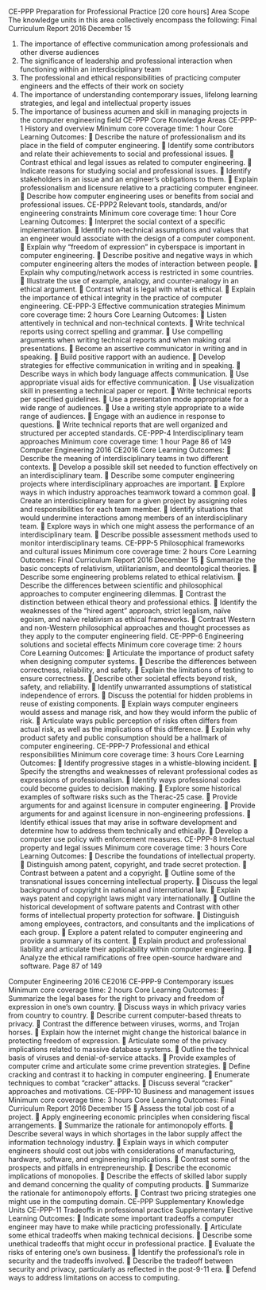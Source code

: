 CE-PPP Preparation for Professional Practice
[20 core hours]
Area Scope
The knowledge units in this area collectively encompass the following:
Final Curriculum Report 2016 December 15
1. The importance of effective communication among professionals and other diverse audiences
2. The significance of leadership and professional interaction when functioning within an interdisciplinary team
3. The professional and ethical responsibilities of practicing computer engineers and the effects of their work on society
4. The importance of understanding contemporary issues, lifelong learning strategies, and legal and intellectual property issues
5. The importance of business acumen and skill in managing projects in the computer engineering field
CE-PPP Core Knowledge Areas
CE-PPP-1 History and overview
Minimum core coverage time: 1 hour
Core Learning Outcomes:
􏰁 Describe the nature of professionalism and its place in the field of computer engineering. 􏰁 Identify some contributors and relate their achievements to social and professional issues. 􏰁 Contrast ethical and legal issues as related to computer engineering.
􏰁 Indicate reasons for studying social and professional issues.
􏰁 Identify stakeholders in an issue and an engineer’s obligations to them.
􏰁 Explain professionalism and licensure relative to a practicing computer engineer.
􏰁 Describe how computer engineering uses or benefits from social and professional issues.
CE-PPP2 Relevant tools, standards, and/or engineering constraints
Minimum core coverage time: 1 hour
Core Learning Outcomes:
􏰁 Interpret the social context of a specific implementation.
􏰁 Identify non-technical assumptions and values that an engineer would associate with the design of a computer component. 􏰁 Explain why “freedom of expression” in cyberspace is important in computer engineering.
􏰁 Describe positive and negative ways in which computer engineering alters the modes of interaction between people.
􏰁 Explain why computing/network access is restricted in some countries.
􏰁 Illustrate the use of example, analogy, and counter-analogy in an ethical argument.
􏰁 Contrast what is legal with what is ethical.
􏰁 Explain the importance of ethical integrity in the practice of computer engineering.
CE-PPP-3 Effective communication strategies
Minimum core coverage time: 2 hours
Core Learning Outcomes:
􏰁 Listen attentively in technical and non-technical contexts.
􏰁 Write technical reports using correct spelling and grammar.
􏰁 Use compelling arguments when writing technical reports and when making oral presentations. 􏰁 Become an assertive communicator in writing and in speaking.
􏰁 Build positive rapport with an audience.
􏰁 Develop strategies for effective communication in writing and in speaking.
􏰁 Describe ways in which body language affects communication.
􏰁 Use appropriate visual aids for effective communication.
􏰁 Use visualization skill in presenting a technical paper or report.
􏰁 Write technical reports per specified guidelines.
􏰁 Use a presentation mode appropriate for a wide range of audiences.
􏰁 Use a writing style appropriate to a wide range of audiences.
􏰁 Engage with an audience in response to questions.
􏰁 Write technical reports that are well organized and structured per accepted standards.
CE-PPP-4 Interdisciplinary team approaches
Minimum core coverage time: 1 hour
 Page 86 of 149
Computer Engineering 2016 CE2016
Core Learning Outcomes:
􏰁 Describe the meaning of interdisciplinary teams in two different contexts.
􏰁 Develop a possible skill set needed to function effectively on an interdisciplinary team.
􏰁 Describe some computer engineering projects where interdisciplinary approaches are important.
􏰁 Explore ways in which industry approaches teamwork toward a common goal.
􏰁 Create an interdisciplinary team for a given project by assigning roles and responsibilities for each team member. 􏰁 Identify situations that would undermine interactions among members of an interdisciplinary team.
􏰁 Explore ways in which one might assess the performance of an interdisciplinary team.
􏰁 Describe possible assessment methods used to monitor interdisciplinary teams.
CE-PPP-5 Philosophical frameworks and cultural issues
Minimum core coverage time: 2 hours
Core Learning Outcomes:
Final Curriculum Report 2016 December 15
􏰁 Summarize the basic concepts of relativism, utilitarianism, and deontological theories.
􏰁 Describe some engineering problems related to ethical relativism.
􏰁 Describe the differences between scientific and philosophical approaches to computer engineering dilemmas.
􏰁 Contrast the distinction between ethical theory and professional ethics.
􏰁 Identify the weaknesses of the “hired agent” approach, strict legalism, naïve egoism, and naïve relativism as ethical frameworks.
􏰁 Contrast Western and non-Western philosophical approaches and thought processes as they apply to the computer engineering field.
CE-PPP-6 Engineering solutions and societal effects
Minimum core coverage time: 2 hours
Core Learning Outcomes:
􏰁 Articulate the importance of product safety when designing computer systems. 􏰁 Describe the differences between correctness, reliability, and safety.
􏰁 Explain the limitations of testing to ensure correctness.
􏰁 Describe other societal effects beyond risk, safety, and reliability.
􏰁 Identify unwarranted assumptions of statistical independence of errors.
􏰁 Discuss the potential for hidden problems in reuse of existing components.
􏰁 Explain ways computer engineers would assess and manage risk, and how they would inform the public of risk.
􏰁 Articulate ways public perception of risks often differs from actual risk, as well as the implications of this difference. 􏰁 Explain why product safety and public consumption should be a hallmark of computer engineering.
CE-PPP-7 Professional and ethical responsibilities
Minimum core coverage time: 3 hours
Core Learning Outcomes:
􏰁 Identify progressive stages in a whistle-blowing incident.
􏰁 Specify the strengths and weaknesses of relevant professional codes as expressions of professionalism.
􏰁 Identify ways professional codes could become guides to decision making.
􏰁 Explore some historical examples of software risks such as the Therac-25 case.
􏰁 Provide arguments for and against licensure in computer engineering.
􏰁 Provide arguments for and against licensure in non-engineering professions.
􏰁 Identify ethical issues that may arise in software development and determine how to address them technically and ethically. 􏰁 Develop a computer use policy with enforcement measures.
CE-PPP-8 Intellectual property and legal issues
Minimum core coverage time: 3 hours
Core Learning Outcomes:
􏰁 Describe the foundations of intellectual property.
􏰁 Distinguish among patent, copyright, and trade secret protection.
􏰁 Contrast between a patent and a copyright.
􏰁 Outline some of the transnational issues concerning intellectual property.
􏰁 Discuss the legal background of copyright in national and international law.
􏰁 Explain ways patent and copyright laws might vary internationally.
􏰁 Outline the historical development of software patents and Contrast with other forms of intellectual property protection for software. 􏰁 Distinguish among employees, contractors, and consultants and the implications of each group.
􏰁 Explore a patent related to computer engineering and provide a summary of its content.
􏰁 Explain product and professional liability and articulate their applicability within computer engineering.
􏰁 Analyze the ethical ramifications of free open-source hardware and software.
Page 87 of 149

Computer Engineering 2016 CE2016
CE-PPP-9 Contemporary issues
Minimum core coverage time: 2 hours
Core Learning Outcomes:
􏰁 Summarize the legal bases for the right to privacy and freedom of expression in one’s own country. 􏰁 Discuss ways in which privacy varies from country to country.
􏰁 Describe current computer-based threats to privacy.
􏰁 Contrast the difference between viruses, worms, and Trojan horses.
􏰁 Explain how the internet might change the historical balance in protecting freedom of expression. 􏰁 Articulate some of the privacy implications related to massive database systems.
􏰁 Outline the technical basis of viruses and denial-of-service attacks.
􏰁 Provide examples of computer crime and articulate some crime prevention strategies.
􏰁 Define cracking and contrast it to hacking in computer engineering. 􏰁 Enumerate techniques to combat “cracker” attacks.
􏰁 Discuss several “cracker” approaches and motivations.
CE-PPP-10 Business and management issues
Minimum core coverage time: 3 hours
Core Learning Outcomes:
Final Curriculum Report 2016 December 15
􏰁 Assess the total job cost of a project.
􏰁 Apply engineering economic principles when considering fiscal arrangements.
􏰁 Summarize the rationale for antimonopoly efforts.
􏰁 Describe several ways in which shortages in the labor supply affect the information technology industry.
􏰁 Explain ways in which computer engineers should cost out jobs with considerations of manufacturing, hardware, software, and
engineering implications.
􏰁 Contrast some of the prospects and pitfalls in entrepreneurship.
􏰁 Describe the economic implications of monopolies.
􏰁 Describe the effects of skilled labor supply and demand concerning the quality of computing products.
􏰁 Summarize the rationale for antimonopoly efforts.
􏰁 Contrast two pricing strategies one might use in the computing domain.
CE-PPP Supplementary Knowledge Units
CE-PPP-11 Tradeoffs in professional practice
Supplementary
Elective Learning Outcomes:
􏰁 Indicate some important tradeoffs a computer engineer may have to make while practicing professionally. 􏰁 Articulate some ethical tradeoffs when making technical decisions.
􏰁 Describe some unethical tradeoffs that might occur in professional practice.
􏰁 Evaluate the risks of entering one’s own business.
􏰁 Identify the professional’s role in security and the tradeoffs involved.
􏰁 Describe the tradeoff between security and privacy, particularly as reflected in the post-9-11 era. 􏰁 Defend ways to address limitations on access to computing.
